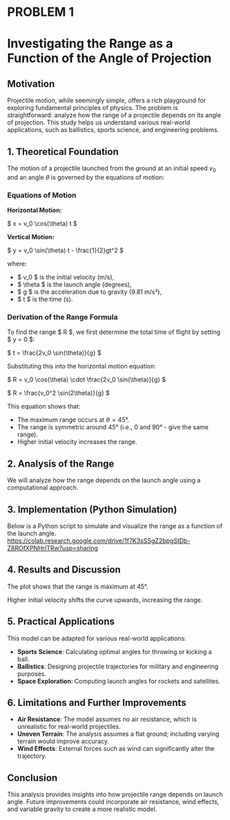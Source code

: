  
 # PROBLEM 1

# Investigating the Range as a Function of the Angle of Projection

## Motivation

Projectile motion, while seemingly simple, offers a rich playground for exploring fundamental principles of physics. The problem is straightforward: analyze how the range of a projectile depends on its angle of projection. This study helps us understand various real-world applications, such as ballistics, sports science, and engineering problems.

## 1. Theoretical Foundation

The motion of a projectile launched from the ground at an initial speed $v_0$ and an angle $\theta$ is governed by the equations of motion:

### Equations of Motion

**Horizontal Motion:**



$ x = v_0 \cos(\theta) t $



**Vertical Motion:**



$ y = v_0 \sin(\theta) t - \frac{1}{2}gt^2 $



where:

- $ v_0 $ is the initial velocity (m/s),
- $ \theta $ is the launch angle (degrees),
- $ g $ is the acceleration due to gravity (9.81 m/s²),
- $ t $ is the time (s).

### Derivation of the Range Formula

To find the range $ R $, we first determine the total time of flight by setting $ y = 0 $:



$ t = \frac{2v_0 \sin(\theta)}{g} $



Substituting this into the horizontal motion equation:



$ R = v_0 \cos(\theta) \cdot \frac{2v_0 \sin(\theta)}{g} $





$ R = \frac{v_0^2 \sin(2\theta)}{g} $



This equation shows that:

- The maximum range occurs at $\theta = 45°$.
- The range is symmetric around 45° (i.e., 0 and 90° -  give the same range).
- Higher initial velocity increases the range.

## 2. Analysis of the Range

We will analyze how the range depends on the launch angle using a computational approach.

## 3. Implementation (Python Simulation)

Below is a Python script to simulate and visualize the range as a function of the launch angle.
https://colab.research.google.com/drive/1f7K3sSSgZ2bpgStDb-Z8ROfXPNHrlTRw?usp=sharing

## 4. Results and Discussion

The plot shows that the range is maximum at 45°.



Higher initial velocity shifts the curve upwards, increasing the range.

## 5. Practical Applications

This model can be adapted for various real-world applications:

- **Sports Science**: Calculating optimal angles for throwing or kicking a ball.
- **Ballistics**: Designing projectile trajectories for military and engineering purposes.
- **Space Exploration**: Computing launch angles for rockets and satellites.

## 6. Limitations and Further Improvements

- **Air Resistance**: The model assumes no air resistance, which is unrealistic for real-world projectiles.
- **Uneven Terrain**: The analysis assumes a flat ground; including varying terrain would improve accuracy.
- **Wind Effects**: External forces such as wind can significantly alter the trajectory.

## Conclusion

This analysis provides insights into how projectile range depends on launch angle. Future improvements could incorporate air resistance, wind effects, and variable gravity to create a more realistic model.
